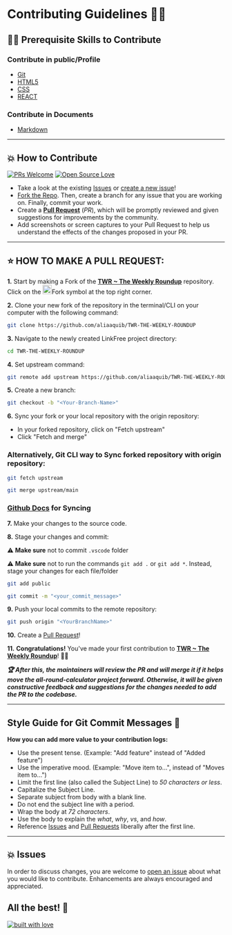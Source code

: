 # Contributing Guidelines 👨‍💻
## 👨‍💻 Prerequisite Skills to Contribute

### Contribute in public/Profile

- [Git](https://git-scm.com/) 
- [HTML5](https://developer.mozilla.org/en-US/docs/Web/HTML)
- [CSS](https://developer.mozilla.org/en-US/docs/Web/CSS)
- [REACT](https://react.dev)



### Contribute in Documents

- [Markdown](https://www.markdownguide.org/basic-syntax/)

---
## 💥 How to Contribute

[![PRs Welcome](https://img.shields.io/badge/PRs-welcome-brightgreen.svg?style=flat-square)](https://github.com/aliaaquib/TWR-THE-WEEKLY-ROUNDUP/pulls)
[![Open Source Love](https://badges.frapsoft.com/os/v1/open-source.png?v=103)](https://github.com/aliaaquib/)

- Take a look at the existing [Issues](https://github.com/aliaaquib/TWR-THE-WEEKLY-ROUNDUP/issues) or [create a new issue](https://github.com/aliaaquib/TWR-THE-WEEKLY-ROUNDUP/issues/new/choose)!
- [Fork the Repo](https://github.com/aliaaquib/TWR-THE-WEEKLY-ROUNDUP/fork). Then, create a branch for any issue that you are working on. Finally, commit your work.
- Create a **[Pull Request](https://github.com/aliaaquib/TWR-THE-WEEKLY-ROUNDUP/compare)** (_PR_), which will be promptly reviewed and given suggestions for improvements by the community.
- Add screenshots or screen captures to your Pull Request to help us understand the effects of the changes proposed in your PR.


---
## ⭐ HOW TO MAKE A PULL REQUEST:

**1.** Start by making a Fork of the [**TWR ~ The Weekly Roundup**](https://github.com/ali/TWR-THE-WEEKLY-ROUNDUP) repository. Click on the <a href="https://github.com/aliaaquib/TWR-THE-WEEKLY-ROUNDUP/fork"><img src="https://i.imgur.com/G4z1kEe.png" height="21" width="21"></a>Fork symbol at the top right corner.

**2.** Clone your new fork of the repository in the terminal/CLI on your computer with the following command:

```bash
git clone https://github.com/aliaaquib/TWR-THE-WEEKLY-ROUNDUP
```

**3.** Navigate to the newly created LinkFree project directory:

```bash
cd TWR-THE-WEEKLY-ROUNDUP
```

**4.** Set upstream command:

```bash
git remote add upstream https://github.com/aliaaquib/TWR-THE-WEEKLY-ROUNDUP.git
```

**5.** Create a new branch:

```bash
git checkout -b "<Your-Branch-Name>"
```

**6.** Sync your fork or your local repository with the origin repository:

- In your forked repository, click on "Fetch upstream"
- Click "Fetch and merge"

### Alternatively, Git CLI way to Sync forked repository with origin repository:

```bash
git fetch upstream
```

```bash
git merge upstream/main
```

### [Github Docs](https://docs.github.com/en/github/collaborating-with-pull-requests/addressing-merge-conflicts/resolving-a-merge-conflict-on-github) for Syncing

**7.** Make your changes to the source code.

**8.** Stage your changes and commit:

<!-- ⚠️ **Make sure** not to commit `package.json` or `package-lock.json` file -->
⚠️ **Make sure** not to commit `.vscode` folder 

⚠️ **Make sure** not to run the commands `git add .` or `git add *`. Instead, stage your changes for each file/folder

```bash
git add public
```

```bash
git commit -m "<your_commit_message>"
```

**9.** Push your local commits to the remote repository:

```bash
git push origin "<YourBranchName>"
```

**10.** Create a [Pull Request](https://help.github.com/en/github/collaborating-with-issues-and-pull-requests/creating-a-pull-request)!

**11.** **Congratulations!** You've made your first contribution to [**TWR ~ The Weekly Roundup**](https://github.com/aliaaquib/TWR-THE-WEEKLY-ROUNDUP/graphs/contributors)! 🙌🏼

**_:trophy: After this, the maintainers will review the PR and will merge it if it helps move the all-round-calculator project forward. Otherwise, it will be given constructive feedback and suggestions for the changes needed to add the PR to the codebase._**

---

## Style Guide for Git Commit Messages :memo:

**How you can add more value to your contribution logs:**

- Use the present tense. (Example: "Add feature" instead of "Added feature")
- Use the imperative mood. (Example: "Move item to...", instead of "Moves item to...")
- Limit the first line (also called the Subject Line) to _50 characters or less_.
- Capitalize the Subject Line.
- Separate subject from body with a blank line.
- Do not end the subject line with a period.
- Wrap the body at _72 characters_.
- Use the body to explain the _what_, _why_, _vs_, and _how_.
- Reference [Issues](https://github.com/aliaaquib/TWR-THE-WEEKLY-ROUNDUP/issues) and [Pull Requests](https://github.com/aliaaquib/TWR-THE-WEEKLY-ROUNDUP/pulls) liberally after the first line.

---
## 💥 Issues

In order to discuss changes, you are welcome to [open an issue](https://github.com/aliaaquib/TWR-THE-WEEKLY-ROUNDUP/issues/new/choose) about what you would like to contribute. Enhancements are always encouraged and appreciated.

## All the best! 🥇

[![built with love](https://forthebadge.com/images/badges/built-with-love.svg)](https://github.com/aliaaquib)
